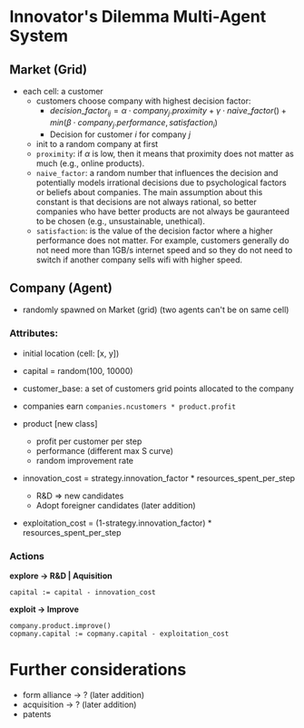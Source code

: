 # Innovator's Dilemma Multi-Agent System

## Market (Grid)

- each cell: a customer
    - customers choose company with highest decision factor:
        - $decision\_factor_{ij} = \alpha\cdot company_j.proximity  + \gamma \cdot naive\_factor() + min(\beta\cdot company_j.performance, satisfaction_i)$
        - Decision for customer $i$ for company $j$
    - init to a random company at first
    - `proximity`: if $\alpha$ is low, then it means that proximity does not matter as much (e.g., online products).
    - `naive_factor`: a random number that influences the decision and potentially models irrational decisions due to psychological factors or beliefs about companies. The main assumption about this constant is that decisions are not always rational, so better companies who have better products are not always be gauranteed to be chosen (e.g., unsustainable, unethical).  
    - `satisfaction`: is the value of the decision factor where a higher performance does not matter. For example, customers generally do not need more than 1GB/s internet speed and so they do not need to switch if another company sells wifi with higher speed.

## Company (Agent)
- randomly spawned on Market (grid) (two agents can't be on same cell)
### Attributes:
- initial location (cell: [x, y])
- capital = random(100, 10000)
- customer_base: a set of customers grid points allocated to the company
- companies earn `companies.ncustomers * product.profit`
- product [new class]
    - profit per customer per step
    - performance (different max S curve)
    - random improvement rate 

- innovation_cost = strategy.innovation_factor * resources_spent_per_step
    - R&D => new candidates
    - Adopt foreigner candidates (later addition)
- exploitation_cost = (1-strategy.innovation_factor) * resources_spent_per_step

### Actions

**explore -> R&D | Aquisition**
```
capital := capital - innovation_cost
```
**exploit -> Improve**
```
company.product.improve()
copmany.capital := copmany.capital - exploitation_cost
```

# Further considerations
- form alliance -> ? (later addition)
- acquisition -> ? (later addition)
- patents

